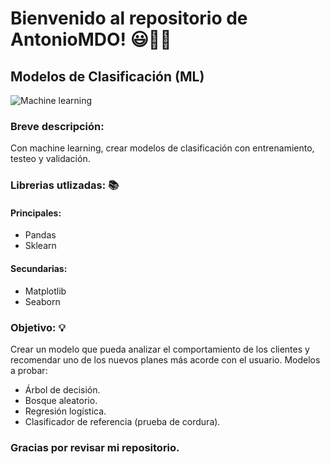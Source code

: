 # **Bienvenido al repositorio de AntonioMDO!** 😃👨‍🔬

## **Modelos de Clasificación (ML)**
![Machine learning](https://github.com/AntonioMDO/Modelos_de_clasificacion/blob/main/img/Machine-Learning.jpg)

### **Breve descripción:**
Con machine learning, crear modelos de clasificación con entrenamiento, testeo y validación.

### **Librerias utlizadas:** 📚
#### **Principales:**
- Pandas
- Sklearn
#### **Secundarias:**
- Matplotlib
- Seaborn
  
### **Objetivo:** 💡
Crear un modelo que pueda analizar el comportamiento de los clientes y recomendar uno de los nuevos planes más acorde con el usuario.
Modelos a probar:
- Árbol de decisión.
- Bosque aleatorio.
- Regresión logística.
- Clasificador de referencia (prueba de cordura).

### **Gracias por revisar mi repositorio**.
